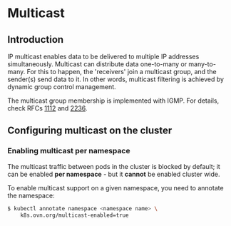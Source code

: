 # Multicast

## Introduction
IP multicast enables data to be delivered to multiple IP addresses
simultaneously.
Multicast can distribute data one-to-many or many-to-many. For this to happen,
the 'receivers' join a multicast group, and the sender(s) send data to it.
In other words, multicast filtering is achieved by dynamic group control
management.

The multicast group membership is implemented with IGMP. For details, check RFCs
[1112](https://datatracker.ietf.org/doc/html/rfc1112)
and [2236](https://datatracker.ietf.org/doc/html/rfc2236).

## Configuring multicast on the cluster

### Enabling multicast per namespace
The multicast traffic between pods in the cluster is blocked by default; it can
be enabled **per namespace** - but it **cannot** be enabled cluster wide.

To enable multicast support on a given namespace, you need to annotate the
namespace:

```bash
$ kubectl annotate namespace <namespace name> \
    k8s.ovn.org/multicast-enabled=true
```

